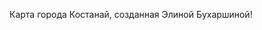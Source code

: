 Карта города Костанай, созданная Элиной Бухаршиной!
<html lang="en">
<head>
    <meta charset="UTF-8">
    <meta name="viewport" content="width=device-width, initial-scale=1.0">
    <title>Карта Костаная</title>
    <link rel="stylesheet" href="https://unpkg.com/leaflet@1.9.4/dist/leaflet.css" />
    <style>
        #map {
            height: 100vh; /* Карта занимает весь экран */
            margin: 0;
        }
    </style>
</head>
<body>
    <div id="map"></div>

    <script src="https://unpkg.com/leaflet@1.9.4/dist/leaflet.js"></script>
    <script>
        // Создание карты
        const map = L.map('map').setView([53.214, 63.624], 12); // Центр карты — Костанай

        // Добавление слоя карты OpenStreetMap
        L.tileLayer('https://{s}.tile.openstreetmap.org/{z}/{x}/{y}.png', {
            attribution: '&copy; <a href="https://www.openstreetmap.org/copyright">OpenStreetMap</a> contributors'
        }).addTo(map);

        // Районы в виде кругов
        const districts = [
            {
                name: "Микрорайон Наурыз",
                coords: [53.18524923896369, 63.61788180663465],
                radius: 500, // Радиус в метрах
                color: "blue"
            },
            {
                name: "ЖК Юбилейный",
                coords: [53.24269168341029, 63.61414706611485],
                radius: 500, // Радиус в метрах
                color: "green"
            },
            {
                name: "Центральный район",
                coords: [53.214, 63.624],
                radius: 800, // Радиус в метрах
                color: "red"
            }
        ];

        // Добавление кругов на карту
        districts.forEach(district => {
            L.circle(district.coords, {
                color: district.color,
                fillColor: district.color,
                fillOpacity: 0.4,
                radius: district.radius
            }).addTo(map)
              .bindPopup(`<b>${district.name}</b>`);
        });

        // Добавление обработки кликов на карту
        map.on('click', function(e) {
            const { lat, lng } = e.latlng;
            L.marker([lat, lng]).addTo(map)
                .bindPopup(`Координаты: ${lat.toFixed(4)}, ${lng.toFixed(4)}`)
                .openPopup();
        });
    </script>
</body>
</html>
